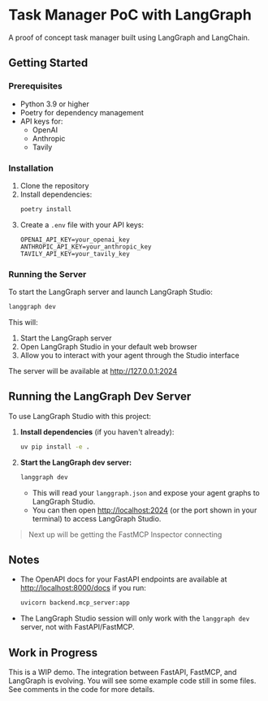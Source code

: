 # Task Manager PoC with LangGraph

A proof of concept task manager built using LangGraph and LangChain.

## Getting Started

### Prerequisites

- Python 3.9 or higher
- Poetry for dependency management
- API keys for:
  - OpenAI
  - Anthropic
  - Tavily

### Installation

1. Clone the repository
2. Install dependencies:
   ```bash
   poetry install
   ```
3. Create a `.env` file with your API keys:
   ```
   OPENAI_API_KEY=your_openai_key
   ANTHROPIC_API_KEY=your_anthropic_key
   TAVILY_API_KEY=your_tavily_key
   ```

### Running the Server

To start the LangGraph server and launch LangGraph Studio:

```bash
langgraph dev
```

This will:
1. Start the LangGraph server
2. Open LangGraph Studio in your default web browser
3. Allow you to interact with your agent through the Studio interface

The server will be available at http://127.0.0.1:2024

## Running the LangGraph Dev Server

To use LangGraph Studio with this project:

1. **Install dependencies** (if you haven't already):
   ```sh
   uv pip install -e .
   ```

2. **Start the LangGraph dev server:**
   ```sh
   langgraph dev
   ```
   - This will read your `langgraph.json` and expose your agent graphs to LangGraph Studio.
   - You can then open [http://localhost:2024](http://localhost:2024) (or the port shown in your terminal) to access LangGraph Studio.

>Next up will be getting the FastMCP Inspector connecting

## Notes

- The OpenAPI docs for your FastAPI endpoints are available at [http://localhost:8000/docs](http://localhost:8000/docs) if you run:
  ```sh
  uvicorn backend.mcp_server:app
  ```
- The LangGraph Studio session will only work with the `langgraph dev` server, not with FastAPI/FastMCP.

## Work in Progress

This is a WIP demo. The integration between FastAPI, FastMCP, and LangGraph is evolving. You will see some example code still in some files. See comments in the code for more details.
